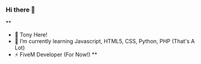 ### Hi there 👋
**
- 🔭 Tony Here!
- 🌱 I’m currently learning Javascript, HTML5, CSS, Python, PHP (That's A Lot)
- ⚡ FiveM Developer (For Now!)
**
<!--
**tony-stark-17/tony-stark-17** is a ✨ _special_ ✨ repository because its `README.md` (this file) appears on your GitHub profile.

Here are some ideas to get you started:

- 🔭 I’m currently working on ...
- 🌱 I’m currently learning ...
- 👯 I’m looking to collaborate on ...
- 🤔 I’m looking for help with ...
- 💬 Ask me about ...
- 📫 How to reach me: ...
- 😄 Pronouns: ...
- ⚡ Fun fact: ...
-->
